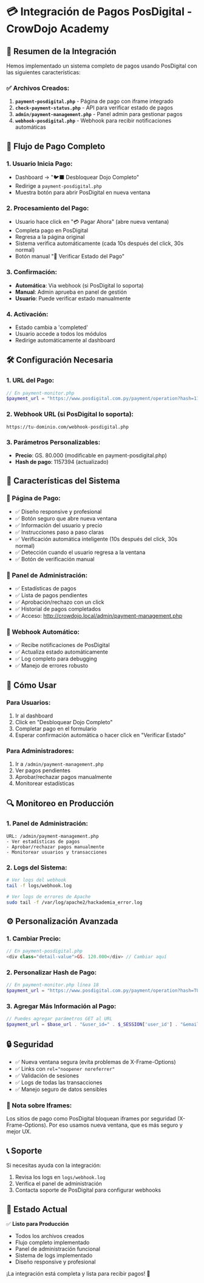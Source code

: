 # 💳 Integración de Pagos PosDigital - CrowDojo Academy

## 🎯 **Resumen de la Integración**

Hemos implementado un sistema completo de pagos usando PosDigital con las siguientes características:

### ✅ **Archivos Creados**:

1. **`payment-posdigital.php`** - Página de pago con iframe integrado
2. **`check-payment-status.php`** - API para verificar estado de pagos
3. **`admin/payment-management.php`** - Panel admin para gestionar pagos
4. **`webhook-posdigital.php`** - Webhook para recibir notificaciones automáticas

## 🔄 **Flujo de Pago Completo**

### **1. Usuario Inicia Pago**:
- Dashboard → "🐦‍⬛ Desbloquear Dojo Completo"
- Redirige a `payment-posdigital.php`
- Muestra botón para abrir PosDigital en nueva ventana

### **2. Procesamiento del Pago**:
- Usuario hace click en "💳 Pagar Ahora" (abre nueva ventana)
- Completa pago en PosDigital
- Regresa a la página original
- Sistema verifica automáticamente (cada 10s después del click, 30s normal)
- Botón manual "🔄 Verificar Estado del Pago"

### **3. Confirmación**:
- **Automática**: Via webhook (si PosDigital lo soporta)
- **Manual**: Admin aprueba en panel de gestión
- **Usuario**: Puede verificar estado manualmente

### **4. Activación**:
- Estado cambia a 'completed'
- Usuario accede a todos los módulos
- Redirige automáticamente al dashboard

## 🛠️ **Configuración Necesaria**

### **1. URL del Pago**:
```php
// En payment-monitor.php
$payment_url = "https://www.posdigital.com.py/payment/operation?hash=1157394";
```

### **2. Webhook URL** (si PosDigital lo soporta):
```
https://tu-dominio.com/webhook-posdigital.php
```

### **3. Parámetros Personalizables**:
- **Precio**: GS. 80.000 (modificable en payment-posdigital.php)
- **Hash de pago**: 1157394 (actualizado)

## 📱 **Características del Sistema**

### **🎨 Página de Pago**:
- ✅ Diseño responsive y profesional
- ✅ Botón seguro que abre nueva ventana
- ✅ Información del usuario y precio
- ✅ Instrucciones paso a paso claras
- ✅ Verificación automática inteligente (10s después del click, 30s normal)
- ✅ Detección cuando el usuario regresa a la ventana
- ✅ Botón de verificación manual

### **🔧 Panel de Administración**:
- ✅ Estadísticas de pagos
- ✅ Lista de pagos pendientes
- ✅ Aprobación/rechazo con un click
- ✅ Historial de pagos completados
- ✅ Acceso: http://crowdojo.local/admin/payment-management.php

### **📡 Webhook Automático**:
- ✅ Recibe notificaciones de PosDigital
- ✅ Actualiza estado automáticamente
- ✅ Log completo para debugging
- ✅ Manejo de errores robusto

## 🚀 **Cómo Usar**

### **Para Usuarios**:
1. Ir al dashboard
2. Click en "Desbloquear Dojo Completo"
3. Completar pago en el formulario
4. Esperar confirmación automática o hacer click en "Verificar Estado"

### **Para Administradores**:
1. Ir a `/admin/payment-management.php`
2. Ver pagos pendientes
3. Aprobar/rechazar pagos manualmente
4. Monitorear estadísticas

## 🔍 **Monitoreo en Producción**

### **1. Panel de Administración**:
```
URL: /admin/payment-management.php
- Ver estadísticas de pagos
- Aprobar/rechazar pagos manualmente
- Monitorear usuarios y transacciones
```

### **2. Logs del Sistema**:
```bash
# Ver logs del webhook
tail -f logs/webhook.log

# Ver logs de errores de Apache
sudo tail -f /var/log/apache2/hackademia_error.log
```

## ⚙️ **Personalización Avanzada**

### **1. Cambiar Precio**:
```php
// En payment-posdigital.php
<div class="detail-value">GS. 120.000</div> // Cambiar aquí
```

### **2. Personalizar Hash de Pago**:
```php
// En payment-monitor.php línea 18
$payment_url = "https://www.posdigital.com.py/payment/operation?hash=TU_NUEVO_HASH";
```

### **3. Agregar Más Información al Pago**:
```php
// Puedes agregar parámetros GET al URL
$payment_url = $base_url . "&user_id=" . $_SESSION['user_id'] . "&email=" . urlencode($user['email']);
```

## 🔒 **Seguridad**

- ✅ Nueva ventana segura (evita problemas de X-Frame-Options)
- ✅ Links con `rel="noopener noreferrer"`
- ✅ Validación de sesiones
- ✅ Logs de todas las transacciones
- ✅ Manejo seguro de datos sensibles

### **📝 Nota sobre Iframes**:
Los sitios de pago como PosDigital bloquean iframes por seguridad (X-Frame-Options). 
Por eso usamos nueva ventana, que es más seguro y mejor UX.

## 📞 **Soporte**

Si necesitas ayuda con la integración:
1. Revisa los logs en `logs/webhook.log`
2. Verifica el panel de administración
3. Contacta soporte de PosDigital para configurar webhooks

## 🎉 **Estado Actual**

✅ **Listo para Producción**
- Todos los archivos creados
- Flujo completo implementado
- Panel de administración funcional
- Sistema de logs implementado
- Diseño responsive y profesional

¡La integración está completa y lista para recibir pagos! 🚀